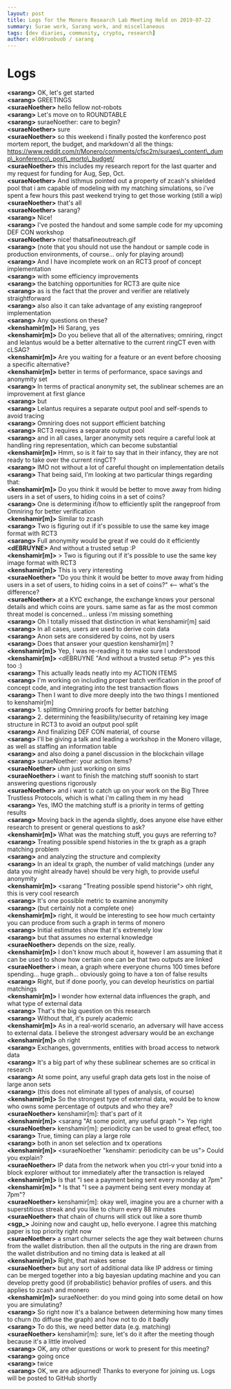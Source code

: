 ```yaml
---
layout: post
title: Logs for the Monero Research Lab Meeting Held on 2019-07-22
summary: Surae work, Sarang work, and miscellaneous
tags: [dev diaries, community, crypto, research]
author: el00ruobuob / sarang
---
```


# Logs  

**\<sarang>** OK, let's get started  
**\<sarang>** GREETINGS  
**\<suraeNoether>** hello fellow not-robots  
**\<sarang>** Let's move on to ROUNDTABLE  
**\<sarang>** suraeNoether: care to begin?  
**\<suraeNoether>** sure  
**\<suraeNoether>** so this weekend i finally posted the konferenco post mortem report, the budget, and markdown'd all the things: https://www.reddit.com/r/Monero/comments/cfsc2m/suraes\_content\_dump\_konferenco\_post\_morto\_budget/  
**\<suraeNoether>** this includes my research report for the last quarter and my request for funding for Aug, Sep, Oct.  
**\<suraeNoether>** And isthmus pointed out a property of zcash's shielded pool that i am capable of modeling with my matching simulations, so i've spent a few hours this past weekend trying to get those working (still a wip)  
**\<suraeNoether>** that's all  
**\<suraeNoether>** sarang?  
**\<sarang>** Nice!  
**\<sarang>** I've posted the handout and some sample code for my upcoming DEF CON workshop  
**\<suraeNoether>** nice! thatsafineoutreach.gif  
**\<sarang>** (note that you should not use the handout or sample code in production environments, of course... only for playing around)  
**\<sarang>** And I have incomplete work on an RCT3 proof of concept implementation  
**\<sarang>** with some efficiency improvements  
**\<sarang>** the batching opportunities for RCT3 are quite nice  
**\<sarang>** as is the fact that the prover and verifier are relatively straightforward  
**\<sarang>** also also it can take advantage of any existing rangeproof implementation  
**\<sarang>** Any questions on these?  
**\<kenshamir[m]>** Hi Sarang, yes  
**\<kenshamir[m]>** Do you believe that all of the alternatives; omniring, ringct and lelantus would be a better alternative to the current ringCT even with cLSAG?  
**\<kenshamir[m]>** Are you waiting for a feature or an event before choosing a specific alternative?  
**\<kenshamir[m]>** better in terms of performance, space savings and anonymity set  
**\<sarang>** In terms of practical anonymity set, the sublinear schemes are an improvement at first glance  
**\<sarang>** but  
**\<sarang>** Lelantus requires a separate output pool and self-spends to avoid tracing  
**\<sarang>** Omniring does not support efficient batching  
**\<sarang>** RCT3 requires a separate output pool  
**\<sarang>** and in all cases, larger anonymity sets require a careful look at handling ring representation, which can become substantial  
**\<kenshamir[m]>** Hmm, so is it fair to say that in their infancy, they are not ready to take over the current ringCT?  
**\<sarang>** IMO not without a lot of careful thought on implementation details  
**\<sarang>** That being said, I'm looking at two particular things regarding that:  
**\<kenshamir[m]>** Do you think it would be better to move away from hiding users in a set of users, to hiding coins in a set of coins?  
**\<sarang>** One is determining if/how to efficiently split the rangeproof from Omniring for better verification  
**\<kenshamir[m]>** Similar to zcash  
**\<sarang>** Two is figuring out if it's possible to use the same key image format with RCT3  
**\<sarang>** Full anonymity would be great if we could do it efficiently  
**\<dEBRUYNE>** And without a trusted setup :P  
**\<kenshamir[m]>** > Two is figuring out if it's possible to use the same key image format with RCT3  
**\<kenshamir[m]>** This is very interesting  
**\<suraeNoether>** "Do you think it would be better to move away from hiding users in a set of users, to hiding coins in a set of coins?" \<-- what's the difference?  
**\<suraeNoether>** at a KYC exchange, the exchange knows your personal details and which coins are yours. same same as far as the most common threat model is concerned... unless i'm missing something  
**\<sarang>** Oh I totally missed that distinction in what kenshamir[m] said  
**\<sarang>** In all cases, users are used to derive coin data  
**\<sarang>** Anon sets are considered by coins, not by users  
**\<sarang>** Does that answer your question kenshamir[m] ?  
**\<kenshamir[m]>** Yep, I was re-reading it to make sure I understood  
**\<kenshamir[m]>** \<dEBRUYNE "And without a trusted setup :P"> yes this too :)  
**\<sarang>** This actually leads neatly into my ACTION ITEMS  
**\<sarang>** I'm working on including proper batch verification in the proof of concept code, and integrating into the test transaction flows  
**\<sarang>** Then I want to dive more deeply into the two things I mentioned to kenshamir[m]   
**\<sarang>** 1. splitting Omniring proofs for better batching  
**\<sarang>** 2. determining the feasibility/security of retaining key image structure in RCT3 to avoid an output pool split  
**\<sarang>** And finalizing DEF CON material, of course  
**\<sarang>** I'll be giving a talk and leading a workshop in the Monero village, as well as staffing an information table  
**\<sarang>** and also doing a panel discussion in the blockchain village  
**\<sarang>** suraeNoether: your action items?  
**\<suraeNoether>** uhm just working on sims  
**\<suraeNoether>** i want to finish the matching stuff soonish to start answering questions rigorously  
**\<suraeNoether>** and i want to catch up on your work on the Big Three Trustless Protocols, which is what i'm calling them in my head  
**\<sarang>** Yes, IMO the matching stuff is a priority in terms of getting results  
**\<sarang>** Moving back in the agenda slightly, does anyone else have either research to present or general questions to ask?  
**\<kenshamir[m]>** What was the matching stuff, you guys are referring to?  
**\<sarang>** Treating possible spend histories in the tx graph as a graph matching problem  
**\<sarang>** and analyzing the structure and complexity  
**\<sarang>** In an ideal tx graph, the number of valid matchings (under any data you might already have) should be very high, to provide useful anonymity  
**\<kenshamir[m]>** \<sarang "Treating possible spend historie"> ohh right, this is very cool research  
**\<sarang>** It's one possible metric to examine anonymity  
**\<sarang>** (but certainly not a complete one)  
**\<kenshamir[m]>** right, it would be interesting to see how much certainty you can produce from such a graph in terms of monero  
**\<sarang>** Initial estimates show that it's extremely low  
**\<sarang>** but that assumes no external knowledge  
**\<suraeNoether>** depends on the size, really.  
**\<kenshamir[m]>** I don't know much about it, however I am assuming that it can be used to show how certain one can be that two outputs are linked  
**\<suraeNoether>** i mean, a graph where everyone churns 100 times before spending... huge graph... obviously going to have a ton of false results  
**\<sarang>** Right, but if done poorly, you can develop heuristics on partial matchings  
**\<kenshamir[m]>** I wonder how external data influences the graph, and what type of external data  
**\<sarang>** That's the big question on this research  
**\<sarang>** Without that, it's purely academic  
**\<kenshamir[m]>** As in a real-world scenario, an adversary will have access to external data. I believe the strongest adversary would be an exchange  
**\<kenshamir[m]>** oh right  
**\<sarang>** Exchanges, governments, entities with broad access to network data  
**\<sarang>** It's a big part of why these sublinear schemes are so critical in research  
**\<sarang>** At some point, any useful graph data gets lost in the noise of large anon sets  
**\<sarang>** (this does not eliminate all types of analysis, of course)  
**\<kenshamir[m]>** So the strongest type of external data, would be to know who owns some percentage of outputs and who they are?  
**\<suraeNoether>** kenshamir[m]: that's part of it  
**\<kenshamir[m]>** \<sarang "At some point, any useful graph "> Yep right  
**\<suraeNoether>** kenshamir[m]: periodicity can be used to great effect, too  
**\<sarang>** True, timing can play a large role  
**\<sarang>** both in anon set selection and tx operations  
**\<kenshamir[m]>** \<suraeNoether "kenshamir: periodicity can be us"> Could you explain?  
**\<suraeNoether>** IP data from the network when you ctrl-v your txnid into a block explorer without tor immediately after the transaction is relayed  
**\<kenshamir[m]>** Is that "I see a payment being sent every monday at 7pm"  
**\<kenshamir[m]>**  \* Is that "I see a payment being sent every monday at 7pm"?  
**\<suraeNoether>** kenshamir[m]: okay well, imagine you are a churner with a superstitious streak and you like to churn every 88 minutes  
**\<suraeNoether>** that chain of churns will stick out like a sore thumb  
**\<sgp\_>** Joining now and caught up, hello everyone. I agree this matching paper is top priority right now  
**\<suraeNoether>** a smart churner selects the age they wait between churns from the wallet distribution. then all the outputs in the ring are drawn from the wallet distribution and no timing data is leaked at all  
**\<kenshamir[m]>** Right, that makes sense  
**\<suraeNoether>** but any sort of additional data like IP address or timing can be merged together into a big bayesian updating machine and you can develop pretty good (if probabilistic) behavior profiles of users. and this applies to zcash and monero  
**\<kenshamir[m]>** suraeNoether: do you mind going into some detail on how you are simulating?  
**\<sarang>** So right now it's a balance between determining how many times to churn (to diffuse the graph) and how not to do it badly  
**\<sarang>** To do this, we need better data (e.g. matching)  
**\<suraeNoether>** kenshamir[m]: sure, let's do it after the meeting though because it's a little involved  
**\<sarang>** OK, any other questions or work to present for this meeting?  
**\<sarang>** going once  
**\<sarang>** twice  
**\<sarang>** OK, we are adjourned! Thanks to everyone for joining us. Logs will be posted to GitHub shortly  
